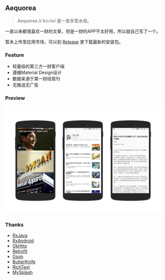 ## Aequorea

> Aequorea /ɪ`kɔ:riə/ 是一类多管水母。

一直以来都很喜欢一财的文章，但是一财的APP不太好用，所以就自己写了一个。

暂未上传至应用市场，可以到 [Release](https://github.com/nichbar/Aequorea/releases) 里下载最新的安装包。

### Feature 

* 轻量级的第三方一财客户端
* 遵循Material Design设计
* 数据来源于第一财经周刊
* 无推送无广告

### Preview

![preview_1](preview/preview_1.png)

### Thanks

- [RxJava](https://github.com/ReactiveX/RxJava)
- [RxAndroid](https://github.com/ReactiveX/RxAndroid)
- [OkHttp](https://github.com/square/okhttp)
- [Retrofit](https://github.com/square/retrofit)
- [Gson](https://github.com/google/gson)
- [ButterKnife](https://github.com/JakeWharton/butterknife)
- [RichText](https://github.com/zzhoujay/RichText)
- [MySplash](https://github.com/WangDaYeeeeee/Mysplash)
